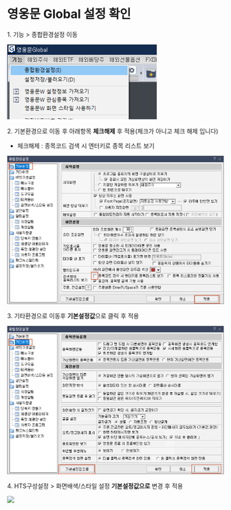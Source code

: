 # 영웅문 Global 설정 확인

1\. 기능 > 종합환경설정 이동

![](<../../.gitbook/assets/image (1) (1).png>)

2\. 기본환경으로 이동 후 아래항목 **체크해제** 후 적용(체크가 아니고 체크 해제 입니다)

* 체크해제 : 종목코드 검색 시 엔터키로 종목 리스트 보기

![](<../../.gitbook/assets/image (42).png>)

3\. 기타환경으로 이동후 **기본설정값**으로 클릭 후 적용

![](<../../.gitbook/assets/image (18).png>)

4\. HTS구성설정 > 화면배색/스타일 설정 **기본설정값으로** 변경 후 적용

![](broken-reference)
